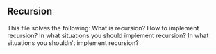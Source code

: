 **Recursion**
-----------------------------
This file solves the following:
	What is recursion?
	How to implement recursion?
	In what situations you should implement recursion?
	In what situations you shouldn’t implement recursion?
